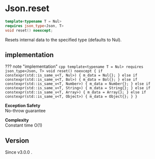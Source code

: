 # **Json.reset**

```cpp
template<typename T = Nul>
requires json_type<Json, T>
void reset() noexcept;
```

Resets internal data to the specified type (defaults to Nul).

## implementation

??? note "implementation"
    ```cpp
    template<typename T = Nul>
    requires json_type<Json, T>
    void reset() noexcept {
        if constexpr(std::is_same_v<T, Nul>) {
            m_data = Nul{};
        } else if constexpr(std::is_same_v<T, Bol>) {
            m_data = Bol{};
        } else if constexpr(std::is_same_v<T, Number>) {
            m_data = Number{};
        } else if constexpr(std::is_same_v<T, String>) {
            m_data = String{};
        } else if constexpr(std::is_same_v<T, Array>) {
            m_data = Array{};
        } else if constexpr(std::is_same_v<T, Object>) {
            m_data = Object{};
        }
    }
    ```

**Exception Safety**  
No-throw guarantee

**Complexity**  
Constant time O(1)


## Version

Since v3.0.0 .
